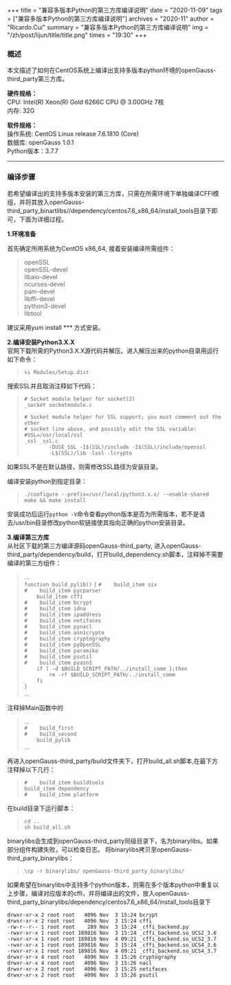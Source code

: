 +++
title = "兼容多版本Python的第三方库编译说明"
date = "2020-11-09"
tags = ["兼容多版本Python的第三方库编译说明"]
archives = "2020-11"
author = "Ricardo.Cui"
summary = "兼容多版本Python的第三方库编译说明"
img = "/zh/post/lijun/title/title.png" 
times = "19:30"
+++


### 概述

本文描述了如何在CentOS系统上编译出支持多版本python环境的openGauss-third_party第三方库。

**硬件规格：**  
CPU:	Intel(R) Xeon(R) Gold 6266C CPU @ 3.00GHz 7核  
内存:	32G

**软件规格：**   
操作系统:	CentOS Linux release 7.6.1810 (Core)  
数据库: openGauss 1.0.1  
Python版本：3.7.7

---

### 编译步骤

若希望编译出的支持多版本安装的第三方库，只需在所需环境下单独编译CFFI模组，并将其放入openGauss-third_party_binartlibs//dependency/centos7.6_x86_64/install_tools目录下即可，下面为详细过程。

**1.环境准备**

首先确定所用系统为CentOS x86_64, 接着安装编译所需组件：  
>openSSL  
openSSL-devel  
libaio-devel  
ncurses-devel  
pam-devel  
libffi-devel  
python3-devel  
libtool

建议采用yum install *** 方式安装。

**2.编译安装Python3.X.X**  
官网下载所需的Python3.X.X源代码并解压。进入解压出来的python目录用运行如下命令：  
>`vi Modules/Setup.dist`  

搜索SSL并且取消注释如下代码：  

>`# Socket module helper for socket(2)`  
`_socket socketmodule.c`  
>
>`# Socket module helper for SSL support; you must comment out the other`  
`# socket line above, and possibly edit the SSL variable:`  
`#SSL=/usr/local/ssl`  
`_ssl _ssl.c `  
`        -DUSE_SSL -I$(SSL)/include -I$(SSL)/include/openssl`  
`        -L$(SSL)/lib -lssl -lcrypto`  

如果SSL不是在默认路径，则需修改SSL路径为安装目录。  

编译安装python到指定目录： 
>`./configure --prefix=/usr/local/python3.x.x/ --enable-shared`  
`make && make install`  

安装成功后运行`python -V`命令查看python版本是否为所需版本，若不是请去/usr/bin目录修改python软链接使其指向正确的python安装目录。

**3.编译第三方库**  
从社区下载的第三方编译源码openGauss-third_party, 
进入openGauss-third_party/dependency/build，打开build_dependency.sh脚本，注释掉不需要编译的第三方组件：  
>...  
`function build_pylib()`
`{`
`#    build_item six`  
`#    build_item pycparser`  
`    build_item cffi`  
`#    build_item bcrypt`  
`#    build_item idna`  
`#    build_item ipaddress`  
`#    build_item netifaces`  
`#    build_item pynacl`  
`#    build_item asn1crypto`  
`#    build_item cryptography`  
`#    build_item pyOpenSSL`  
`#    build_item paramiko`  
`#    build_item psutil`  
`#    build_item pyasn1`  
`    if [ -d $BUILD_SCRIPT_PATH/../install_comm ];then`  
`        rm -rf $BUILD_SCRIPT_PATH/../install_comm`  
`    fi`  
`}`  
...

注释掉Main函数中的  
>...  
`#    build_first`  
`#    build_second`   
`    build_pylib`  
...  

再进入openGauss-third_party/build文件夹下，打开build_all.sh脚本,在最下方注释掉以下几行：
>`#    build_item buildtools`  
    `build_item dependency`  
`#    build_item platform`  

在build目录下运行脚本：  
>`cd ..`  
`sh build_all.sh`

binarylibs会生成到openGauss-third_party同级目录下，名为binarylibs。如果部分组件构建失败，可以检查日志。
将binarylibs拷贝至openGauss-third_party_binarylibs：
>`\cp -r binarylibs/ openGauss-third_party_binarylibs/`  

如果希望在binarylibs中支持多个python版本，则需在多个版本python中重复以上步骤，编译对应版本的cffi，并将编译出的文件，放入openGauss-third_party_binarylibs/dependency/centos7.6_x86_64/install_tools目录下

```
drwxr-xr-x 2 root root   4096 Nov  3 15:24 bcrypt  
drwxr-xr-x 2 root root   4096 Nov  3 15:24 cffi  
-rw-r--r-- 1 root root    289 Nov  3 15:24 _cffi_backend.py
-rwxr-xr-x 1 root root 189816 Nov  3 15:24 _cffi_backend.so_UCS2_3.6
-rwxr-xr-x 1 root root 189816 Nov  4 09:21 _cffi_backend.so_UCS2_3.7
-rwxr-xr-x 1 root root 189816 Nov  3 15:24 _cffi_backend.so_UCS4_3.6
-rwxr-xr-x 1 root root 189816 Nov  4 09:21 _cffi_backend.so_UCS4_3.7
drwxr-xr-x 4 root root   4096 Nov  3 15:26 cryptography
drwxr-xr-x 4 root root   4096 Nov  3 15:26 nacl
drwxr-xr-x 2 root root   4096 Nov  3 15:25 netifaces
drwxr-xr-x 2 root root   4096 Nov  3 15:26 psutil
```









